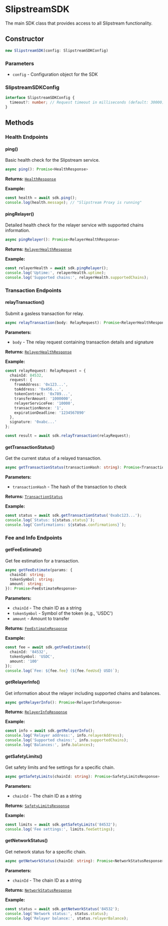 # SlipstreamSDK

The main SDK class that provides access to all Slipstream functionality.

## Constructor

```typescript
new SlipstreamSDK(config: SlipstreamSDKConfig)
```

### Parameters

- `config` - Configuration object for the SDK

### SlipstreamSDKConfig

```typescript
interface SlipstreamSDKConfig {
  timeout?: number; // Request timeout in milliseconds (default: 30000)
}
```

## Methods

### Health Endpoints

#### ping()

Basic health check for the Slipstream service.

```typescript
async ping(): Promise<HealthResponse>
```

**Returns:** [`HealthResponse`](/api/types#healthresponse)

**Example:**
```typescript
const health = await sdk.ping();
console.log(health.message); // "Slipstream Proxy is running"
```

#### pingRelayer()

Detailed health check for the relayer service with supported chains information.

```typescript
async pingRelayer(): Promise<RelayerHealthResponse>
```

**Returns:** [`RelayerHealthResponse`](/api/types#relayerhealthresponse)

**Example:**
```typescript
const relayerHealth = await sdk.pingRelayer();
console.log('Uptime:', relayerHealth.uptime);
console.log('Supported chains:', relayerHealth.supportedChains);
```

### Transaction Endpoints

#### relayTransaction()

Submit a gasless transaction for relay.

```typescript
async relayTransaction(body: RelayRequest): Promise<RelayerHealthResponse>
```

**Parameters:**
- `body` - The relay request containing transaction details and signature

**Returns:** [`RelayerHealthResponse`](/api/types#relayerhealthresponse)

**Example:**
```typescript
const relayRequest: RelayRequest = {
  chainId: 84532,
  request: {
    fromAddress: '0x123...',
    toAddress: '0x456...',
    tokenContract: '0x789...',
    transferAmount: '1000000',
    relayerServiceFee: '10000',
    transactionNonce: '1',
    expirationDeadline: '1234567890'
  },
  signature: '0xabc...'
};

const result = await sdk.relayTransaction(relayRequest);
```

#### getTransactionStatus()

Get the current status of a relayed transaction.

```typescript
async getTransactionStatus(transactionHash: string): Promise<TransactionStatus>
```

**Parameters:**
- `transactionHash` - The hash of the transaction to check

**Returns:** [`TransactionStatus`](/api/types#transactionstatus)

**Example:**
```typescript
const status = await sdk.getTransactionStatus('0xabc123...');
console.log(`Status: ${status.status}`);
console.log(`Confirmations: ${status.confirmations}`);
```

### Fee and Info Endpoints

#### getFeeEstimate()

Get fee estimation for a transaction.

```typescript
async getFeeEstimate(params: {
  chainId: string;
  tokenSymbol: string;
  amount: string;
}): Promise<FeeEstimateResponse>
```

**Parameters:**
- `chainId` - The chain ID as a string
- `tokenSymbol` - Symbol of the token (e.g., 'USDC')
- `amount` - Amount to transfer

**Returns:** [`FeeEstimateResponse`](/api/types#feeestimateresponse)

**Example:**
```typescript
const fee = await sdk.getFeeEstimate({
  chainId: '84532',
  tokenSymbol: 'USDC',
  amount: '100'
});
console.log(`Fee: ${fee.fee} (${fee.feeUsd} USD)`);
```

#### getRelayerInfo()

Get information about the relayer including supported chains and balances.

```typescript
async getRelayerInfo(): Promise<RelayerInfoResponse>
```

**Returns:** [`RelayerInfoResponse`](/api/types#relayerinforesponse)

**Example:**
```typescript
const info = await sdk.getRelayerInfo();
console.log('Relayer address:', info.relayerAddress);
console.log('Supported chains:', info.supportedChains);
console.log('Balances:', info.balances);
```

#### getSafetyLimits()

Get safety limits and fee settings for a specific chain.

```typescript
async getSafetyLimits(chainId: string): Promise<SafetyLimitsResponse>
```

**Parameters:**
- `chainId` - The chain ID as a string

**Returns:** [`SafetyLimitsResponse`](/api/types#safetylimitsresponse)

**Example:**
```typescript
const limits = await sdk.getSafetyLimits('84532');
console.log('Fee settings:', limits.feeSettings);
```

#### getNetworkStatus()

Get network status for a specific chain.

```typescript
async getNetworkStatus(chainId: string): Promise<NetworkStatusResponse>
```

**Parameters:**
- `chainId` - The chain ID as a string

**Returns:** [`NetworkStatusResponse`](/api/types#networkstatusresponse)

**Example:**
```typescript
const status = await sdk.getNetworkStatus('84532');
console.log('Network status:', status.status);
console.log('Relayer balance:', status.relayerBalance);
```